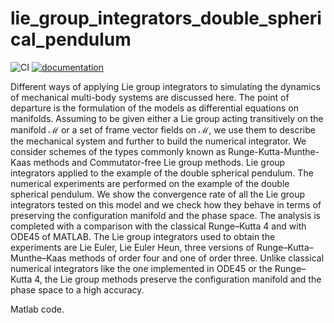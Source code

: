 # lie_group_integrators_double_spherical_pendulum

![CI](https://github.com/THREAD-3-2/lie_group_integrators_double_spherical_pendulum/workflows/CI/badge.svg)
[![documentation](https://img.shields.io/badge/docs-passing-<COLOR>.svg)](https://THREAD-3-2.github.io/lie_group_integrators_double_spherical_pendulum/)

Different ways of applying Lie group integrators to simulating the dynamics of mechanical multi-body systems are discussed here.
The point of departure is the formulation of the models as differential equations on manifolds. Assuming to be given either a Lie group acting transitively on the manifold $\mathcal{M}$ or a set of frame vector fields on $\mathcal{M}$, we use them to describe the mechanical system and further to build the numerical integrator. We consider schemes of the types commonly known as Runge-Kutta-Munthe-Kaas methods and Commutator-free Lie group methods. 
Lie group integrators applied to the example of the double spherical pendulum. The numerical experiments are performed on the example of the double spherical pendulum. We show the convergence rate of all the Lie group integrators tested on this model and we check how they behave in terms of preserving the configuration manifold and the phase space. The analysis is completed with a comparison with the classical Runge–Kutta 4 and with ODE45 of MATLAB. The Lie group integrators used to obtain the experiments are Lie Euler, Lie Euler Heun, three versions of Runge–Kutta–Munthe–Kaas methods of order four and one of order three. Unlike classical numerical integrators like the one implemented in ODE45 or the Runge–Kutta 4, the Lie group methods preserve the configuration manifold and the phase space to a high accuracy.

Matlab code.

